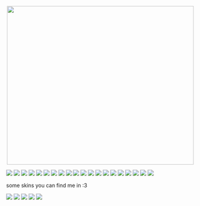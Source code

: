 <p align="center">
  <img width="500" height="425" src="https://cdn.discordapp.com/attachments/862833706271899678/1199895311951339600/Untitled359_20240124185012.png?ex=65c43497&is=65b1bf97&hm=764be35422bfe22b1e1139f4144809cd754102ea79c8636e7736ab6dc0c465ef&">
</p>

![](https://external-media.spacehey.net/media/sjgYACi_shwbZLfs91IvL9-OCeVOeb40qKoCesp-egd8=/https://kopawz.neocities.org/stamphoard/stamps/silly.jpg)
![](https://external-media.spacehey.net/media/s75n4UyunwpYVi92GNWF8l1CIiIN5Rvl6BEVGXQifXdE=/https://images-wixmp-ed30a86b8c4ca887773594c2.wixmp.com/f/f8c94150-0cb0-4546-a87c-8a171001ba13/d3ng4we-6591af4f-70d6-4922-8451-f8ea47e78907.png?token=eyJ0eXAiOiJKV1QiLCJhbGciOiJIUzI1NiJ9.eyJzdWIiOiJ1cm46YXBwOjdlMGQxODg5ODIyNjQzNzNhNWYwZDQxNWVhMGQyNmUwIiwiaXNzIjoidXJuOmFwcDo3ZTBkMTg4OTgyMjY0MzczYTVmMGQ0MTVlYTBkMjZlMCIsIm9iaiI6W1t7InBhdGgiOiJcL2ZcL2Y4Yzk0MTUwLTBjYjAtNDU0Ni1hODdjLThhMTcxMDAxYmExM1wvZDNuZzR3ZS02NTkxYWY0Zi03MGQ2LTQ5MjItODQ1MS1mOGVhNDdlNzg5MDcucG5nIn1dXSwiYXVkIjpbInVybjpzZXJ2aWNlOmZpbGUuZG93bmxvYWQiXX0.PMI5H6cYmoat6sOQwvTaRLyfu1E8pl7298GyqBpwWXk)
![](https://external-media.spacehey.net/media/sbbloj8jwzshUQM6iMuI-Sc0mmmGZRViL5zsaGqwwjIE=/https://images-wixmp-ed30a86b8c4ca887773594c2.wixmp.com/f/716f8f4f-c628-4e91-86c6-277099ce38a9/d30cd3p-c62c12bf-dd59-4f60-b0ce-f5ac32d64eb2.png?token=eyJ0eXAiOiJKV1QiLCJhbGciOiJIUzI1NiJ9.eyJzdWIiOiJ1cm46YXBwOjdlMGQxODg5ODIyNjQzNzNhNWYwZDQxNWVhMGQyNmUwIiwiaXNzIjoidXJuOmFwcDo3ZTBkMTg4OTgyMjY0MzczYTVmMGQ0MTVlYTBkMjZlMCIsIm9iaiI6W1t7InBhdGgiOiJcL2ZcLzcxNmY4ZjRmLWM2MjgtNGU5MS04NmM2LTI3NzA5OWNlMzhhOVwvZDMwY2QzcC1jNjJjMTJiZi1kZDU5LTRmNjAtYjBjZS1mNWFjMzJkNjRlYjIucG5nIn1dXSwiYXVkIjpbInVybjpzZXJ2aWNlOmZpbGUuZG93bmxvYWQiXX0.fTRhFWL_1JxM4x_iBAFbUcE0oWx9_QWT2Oz2aob0uWc)
![](https://external-media.spacehey.net/media/s33wFTms6oWtz3QJRMcnKGxNUcEPAGghnOJ6K3MW4E_g=/https://images-wixmp-ed30a86b8c4ca887773594c2.wixmp.com/f/716f8f4f-c628-4e91-86c6-277099ce38a9/d31mgne-dff62a3b-76d8-4f01-8d2b-8d160aba87bf.png?token=eyJ0eXAiOiJKV1QiLCJhbGciOiJIUzI1NiJ9.eyJzdWIiOiJ1cm46YXBwOjdlMGQxODg5ODIyNjQzNzNhNWYwZDQxNWVhMGQyNmUwIiwiaXNzIjoidXJuOmFwcDo3ZTBkMTg4OTgyMjY0MzczYTVmMGQ0MTVlYTBkMjZlMCIsIm9iaiI6W1t7InBhdGgiOiJcL2ZcLzcxNmY4ZjRmLWM2MjgtNGU5MS04NmM2LTI3NzA5OWNlMzhhOVwvZDMxbWduZS1kZmY2MmEzYi03NmQ4LTRmMDEtOGQyYi04ZDE2MGFiYTg3YmYucG5nIn1dXSwiYXVkIjpbInVybjpzZXJ2aWNlOmZpbGUuZG93bmxvYWQiXX0.gIEC0iFHM8GpQPPs7LJKA5tbTmiVR6bJsZxnteD_Ilc)
![](https://external-media.spacehey.net/media/sg8jdWoUjE-iN0xAsUKDX3zb7L3a3xWm5STfTHTTnaZo=/https://images-wixmp-ed30a86b8c4ca887773594c2.wixmp.com/f/4508fe2f-f853-46ff-bcd6-19cd43a4ec15/d26u2nz-762d5439-f208-4583-8332-0eb8ea6fca08.png?token=eyJ0eXAiOiJKV1QiLCJhbGciOiJIUzI1NiJ9.eyJzdWIiOiJ1cm46YXBwOjdlMGQxODg5ODIyNjQzNzNhNWYwZDQxNWVhMGQyNmUwIiwiaXNzIjoidXJuOmFwcDo3ZTBkMTg4OTgyMjY0MzczYTVmMGQ0MTVlYTBkMjZlMCIsIm9iaiI6W1t7InBhdGgiOiJcL2ZcLzQ1MDhmZTJmLWY4NTMtNDZmZi1iY2Q2LTE5Y2Q0M2E0ZWMxNVwvZDI2dTJuei03NjJkNTQzOS1mMjA4LTQ1ODMtODMzMi0wZWI4ZWE2ZmNhMDgucG5nIn1dXSwiYXVkIjpbInVybjpzZXJ2aWNlOmZpbGUuZG93bmxvYWQiXX0.sbUZMTHaXpnpgWvwxFxsjNoHX5QJY4Uvt3dmGXQEO_Q)
![](https://external-media.spacehey.net/media/sD-sbI6P3BUBNqjC5x3erq_iFII6CCm7ZtLpa6lEorn4=/https://images-wixmp-ed30a86b8c4ca887773594c2.wixmp.com/f/b8e1738b-f255-42d0-aa82-2b6e95da3a11/daq81hi-d5300cc8-fbdc-4b4d-b193-1facaefba194.png?token=eyJ0eXAiOiJKV1QiLCJhbGciOiJIUzI1NiJ9.eyJzdWIiOiJ1cm46YXBwOjdlMGQxODg5ODIyNjQzNzNhNWYwZDQxNWVhMGQyNmUwIiwiaXNzIjoidXJuOmFwcDo3ZTBkMTg4OTgyMjY0MzczYTVmMGQ0MTVlYTBkMjZlMCIsIm9iaiI6W1t7InBhdGgiOiJcL2ZcL2I4ZTE3MzhiLWYyNTUtNDJkMC1hYTgyLTJiNmU5NWRhM2ExMVwvZGFxODFoaS1kNTMwMGNjOC1mYmRjLTRiNGQtYjE5My0xZmFjYWVmYmExOTQucG5nIn1dXSwiYXVkIjpbInVybjpzZXJ2aWNlOmZpbGUuZG93bmxvYWQiXX0.G8K0Vo4liCc_EnaBDxbG306Va_QnVbo7DsUQJucURVE)
![](https://external-media.spacehey.net/media/syt7Ujyj6PYeKbpsuRuB0M8PbFtjdNJVLdjU-PM9mFu0=/https://images-wixmp-ed30a86b8c4ca887773594c2.wixmp.com/f/709dc3e7-8cf5-49d3-826b-145bbff9cfd7/ddb2ak8-415e422a-4e53-4936-89e3-c4affc2dc4d9.png?token=eyJ0eXAiOiJKV1QiLCJhbGciOiJIUzI1NiJ9.eyJzdWIiOiJ1cm46YXBwOjdlMGQxODg5ODIyNjQzNzNhNWYwZDQxNWVhMGQyNmUwIiwiaXNzIjoidXJuOmFwcDo3ZTBkMTg4OTgyMjY0MzczYTVmMGQ0MTVlYTBkMjZlMCIsIm9iaiI6W1t7InBhdGgiOiJcL2ZcLzcwOWRjM2U3LThjZjUtNDlkMy04MjZiLTE0NWJiZmY5Y2ZkN1wvZGRiMmFrOC00MTVlNDIyYS00ZTUzLTQ5MzYtODllMy1jNGFmZmMyZGM0ZDkucG5nIn1dXSwiYXVkIjpbInVybjpzZXJ2aWNlOmZpbGUuZG93bmxvYWQiXX0.RZ6Ed5Peq5FYtFDnzb8Qd4JsJTRY1uJTw6GBvpX19IQ)
![](https://64.media.tumblr.com/c61f22d0a698882c07a950d390ab1aeb/1b8381f969116a1e-73/s100x200/d02db2ba346fc2b0496f9c95d79b5d6217f5c50e.gifv)
![](https://64.media.tumblr.com/48eddd33be41c7a74fb77f3fbce6704e/e16d9c3fd8438e13-67/s100x200/fb60e50a02384caf95f1a253edc57f7ccf4ade27.pnj)
![](https://external-media.spacehey.net/media/siHmaQ7WEgLdhpNMLAQ4Cq-SaaJ_iFnMOZEpQKuqHruU=/https://images-wixmp-ed30a86b8c4ca887773594c2.wixmp.com/f/95978eea-da71-4fab-ba31-bb112ffe44a4/d4nav88-9ed63f39-5f46-4dc0-be65-70de0157dc5d.png?token=eyJ0eXAiOiJKV1QiLCJhbGciOiJIUzI1NiJ9.eyJzdWIiOiJ1cm46YXBwOjdlMGQxODg5ODIyNjQzNzNhNWYwZDQxNWVhMGQyNmUwIiwiaXNzIjoidXJuOmFwcDo3ZTBkMTg4OTgyMjY0MzczYTVmMGQ0MTVlYTBkMjZlMCIsIm9iaiI6W1t7InBhdGgiOiJcL2ZcLzk1OTc4ZWVhLWRhNzEtNGZhYi1iYTMxLWJiMTEyZmZlNDRhNFwvZDRuYXY4OC05ZWQ2M2YzOS01ZjQ2LTRkYzAtYmU2NS03MGRlMDE1N2RjNWQucG5nIn1dXSwiYXVkIjpbInVybjpzZXJ2aWNlOmZpbGUuZG93bmxvYWQiXX0.xTaBoAiIcUc-MbBiNUwYi0NcIgceGeP09uFvwDtH0I8)
![](https://64.media.tumblr.com/bbd1ccffa35e052d759936c7b017d59a/57afcf8767df6163-7a/s100x200/023dd73e5d567fadcde4390b8d2131befa089872.gifv)
![](https://64.media.tumblr.com/96dd094c4fec6178867d1c0b137f2531/57afcf8767df6163-fe/s250x400/3839bbaa8a41635f360f8266ca2b8cdafdd5344f.gifv)
![](https://64.media.tumblr.com/69378113e8f4439e147bf42d96964f6e/57afcf8767df6163-0b/s100x200/9a79163254dd0aad705956738a9dbb8325ae4367.gifv)
![](https://external-media.spacehey.net/media/sCMP6oMQ5WcT6OmSsaKZNnHR7BZT0GZ7C2IoKo2J69EA=/https://images-wixmp-ed30a86b8c4ca887773594c2.wixmp.com/f/527feb50-67c6-4a55-9c4a-eed64a172233/d1knerh-14db0ad1-60f1-4b3a-a6bd-9e8964efbb73.png?token=eyJ0eXAiOiJKV1QiLCJhbGciOiJIUzI1NiJ9.eyJzdWIiOiJ1cm46YXBwOjdlMGQxODg5ODIyNjQzNzNhNWYwZDQxNWVhMGQyNmUwIiwiaXNzIjoidXJuOmFwcDo3ZTBkMTg4OTgyMjY0MzczYTVmMGQ0MTVlYTBkMjZlMCIsIm9iaiI6W1t7InBhdGgiOiJcL2ZcLzUyN2ZlYjUwLTY3YzYtNGE1NS05YzRhLWVlZDY0YTE3MjIzM1wvZDFrbmVyaC0xNGRiMGFkMS02MGYxLTRiM2EtYTZiZC05ZTg5NjRlZmJiNzMucG5nIn1dXSwiYXVkIjpbInVybjpzZXJ2aWNlOmZpbGUuZG93bmxvYWQiXX0.AZ-lZWECYqQwn1QdlyZgmoKYAuE3K8kmECK4kezMALM)
![](https://64.media.tumblr.com/2a8524e5900f060f122a26a800713f62/57afcf8767df6163-33/s100x200/c44c444e3bdb5be76f195ebc64b585589a7106f0.gifv)
![](https://external-media.spacehey.net/media/sO9ShY8tqPOvgzKG70XgvmMfHXE3y6u7bMdeylTaakTc=/https://images-wixmp-ed30a86b8c4ca887773594c2.wixmp.com/f/6160030c-d889-4a25-92ab-f76f242267eb/d33qiw5-f14cc316-0549-46ce-93d7-dcd444e95659.jpg?token=eyJ0eXAiOiJKV1QiLCJhbGciOiJIUzI1NiJ9.eyJzdWIiOiJ1cm46YXBwOjdlMGQxODg5ODIyNjQzNzNhNWYwZDQxNWVhMGQyNmUwIiwiaXNzIjoidXJuOmFwcDo3ZTBkMTg4OTgyMjY0MzczYTVmMGQ0MTVlYTBkMjZlMCIsIm9iaiI6W1t7InBhdGgiOiJcL2ZcLzYxNjAwMzBjLWQ4ODktNGEyNS05MmFiLWY3NmYyNDIyNjdlYlwvZDMzcWl3NS1mMTRjYzMxNi0wNTQ5LTQ2Y2UtOTNkNy1kY2Q0NDRlOTU2NTkuanBnIn1dXSwiYXVkIjpbInVybjpzZXJ2aWNlOmZpbGUuZG93bmxvYWQiXX0.b2uZbza6jYwb8u_MbKb0IrEJcOvsv-CPEEQRyawaLBo)
![](https://external-media.spacehey.net/media/sAIIXodSL65tqfC-ZheZhQsZyvNYSDlzpAmcEUBkk-S4=/https://images-wixmp-ed30a86b8c4ca887773594c2.wixmp.com/f/6074a050-123a-41eb-ac8b-10da98c970f4/d1rxza1-6767aaa2-d0e2-48bc-950a-1a0f430c125f.png?token=eyJ0eXAiOiJKV1QiLCJhbGciOiJIUzI1NiJ9.eyJzdWIiOiJ1cm46YXBwOjdlMGQxODg5ODIyNjQzNzNhNWYwZDQxNWVhMGQyNmUwIiwiaXNzIjoidXJuOmFwcDo3ZTBkMTg4OTgyMjY0MzczYTVmMGQ0MTVlYTBkMjZlMCIsIm9iaiI6W1t7InBhdGgiOiJcL2ZcLzYwNzRhMDUwLTEyM2EtNDFlYi1hYzhiLTEwZGE5OGM5NzBmNFwvZDFyeHphMS02NzY3YWFhMi1kMGUyLTQ4YmMtOTUwYS0xYTBmNDMwYzEyNWYucG5nIn1dXSwiYXVkIjpbInVybjpzZXJ2aWNlOmZpbGUuZG93bmxvYWQiXX0.vS5J9nk3O7SJnU_Mnh49rnKicKp5mNEfQkFAM0vV0cs)
![](https://external-media.spacehey.net/media/shJGn4uXjpKdvh30CLUiZSwCbTtAHi479t_MKK_tIeE4=/https://images-wixmp-ed30a86b8c4ca887773594c2.wixmp.com/f/cb394fb6-4f19-4257-8c2b-7d1f91b9d0db/d1nfrs1-d1680eaa-c9c8-496e-9813-35156332fa68.jpg?token=eyJ0eXAiOiJKV1QiLCJhbGciOiJIUzI1NiJ9.eyJzdWIiOiJ1cm46YXBwOjdlMGQxODg5ODIyNjQzNzNhNWYwZDQxNWVhMGQyNmUwIiwiaXNzIjoidXJuOmFwcDo3ZTBkMTg4OTgyMjY0MzczYTVmMGQ0MTVlYTBkMjZlMCIsIm9iaiI6W1t7InBhdGgiOiJcL2ZcL2NiMzk0ZmI2LTRmMTktNDI1Ny04YzJiLTdkMWY5MWI5ZDBkYlwvZDFuZnJzMS1kMTY4MGVhYS1jOWM4LTQ5NmUtOTgxMy0zNTE1NjMzMmZhNjguanBnIn1dXSwiYXVkIjpbInVybjpzZXJ2aWNlOmZpbGUuZG93bmxvYWQiXX0.9VEuDv4dWVNC-UaIX4X1_Yz1rKWqRpl8ddWEIduGDNs)
![](https://external-media.spacehey.net/media/sPFUmcegi0rz-9X-qYzita-YBNm3d19mw877sQ9WX4AQ=/https://cdn.discordapp.com/attachments/1030651939454717992/1031246572702400642/unknown.png)
![](https://cdn.discordapp.com/attachments/862833706271899678/1196502599462031410/68747470733a2f2f66696c65732e636174626f782e6d6f652f7a79363761362e77656270.png?ex=65b7dce1&is=65a567e1&hm=6a736170ab199dd86551ef3f0b90fc52766af88629143a7c75c53447f84c69b9&)

some skins you can find me in :3

![](https://cdn.discordapp.com/attachments/862833706271899678/1196999557855326208/pony-town-I_love_my_girlfriend_-boop-blinking-padded-6x.gif?ex=65b9abb5&is=65a736b5&hm=7782ecfa04bb7dbd452d66e5cc6f0d5d0ed85feef87cda1be0a86e6493363b13&)
![](https://cdn.discordapp.com/attachments/862833706271899678/1196588968242843759/pony-town-BRIANSTELLS_-_TWF_-_KIN___CH-double-nod-6x.gif?ex=65b82d51&is=65a5b851&hm=e5de435841b5ce2bee3f7d425acd5d2a5740773135fcde233d586f88d458af56&)
![](https://cdn.discordapp.com/attachments/862833706271899678/1196589369730027630/pony-town-ORANGE_KRAKEN_-_FURSONA-silly-wink-ponyplush-6x.gif?ex=65b82db1&is=65a5b8b1&hm=279a780651aaf1dacf937b4ed153ee11092f98ad4be24a567633e827e11eb013&)
![](https://cdn.discordapp.com/attachments/862833706271899678/1196959280914497686/pony-town-NERU_AKITA_-_VOCALOID_-_ME-laugh-blinking-padded-ponyplush-6x.gif?ex=65b98632&is=65a71132&hm=54338f81a7604f7c5a029962118c1d3426d47507c025be306adef42f978c2951&)
![](https://cdn.discordapp.com/attachments/862833706271899678/1196998854004981790/pony-town-PINKCRYSTAL_BAT_-_FURSONA-happy-wink-blinking-padded-6x.gif?ex=65b9ab0d&is=65a7360d&hm=67d44deb41f4f5e4e6fc97503a879c3f300e57e71e8023e890ab573b59a386a9&)
